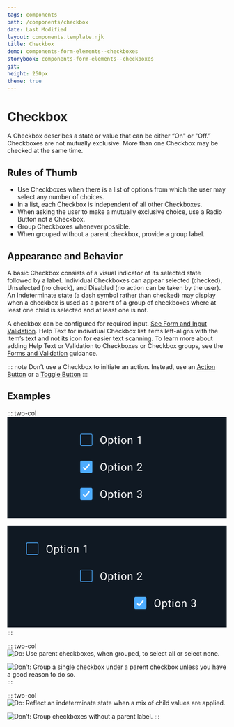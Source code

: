 ```yaml
---
tags: components
path: /components/checkbox
date: Last Modified
layout: components.template.njk
title: Checkbox
demo: components-form-elements--checkboxes
storybook: components-form-elements--checkboxes
git:
height: 250px
theme: true
---
```


# Checkbox

A Checkbox describes a state or value that can be either “On" or "Off.” Checkboxes are not mutually exclusive. More than one Checkbox may be checked at the same time.

## Rules of Thumb

- Use Checkboxes when there is a list of options from which the user may select any number of choices.
- In a list, each Checkbox is independent of all other Checkboxes.
- When asking the user to make a mutually exclusive choice, use a Radio Button not a Checkbox.
- Group Checkboxes whenever possible.
- When grouped without a parent checkbox, provide a group label.

## Appearance and Behavior

A basic Checkbox consists of a visual indicator of its selected state followed by a label. Individual Checkboxes can appear selected (checked), Unselected (no check), and Disabled (no action can be taken by the user). An Indeterminate state (a dash symbol rather than checked) may display when a checkbox is used as a parent of a group of checkboxes where at least one child is selected and at least one is not.

A checkbox can be configured for required input. [See Form and Input Validation](/patterns/forms-and-validation). Help Text for individual Checkbox list items left-aligns with the item’s text and not its icon for easier text scanning. To learn more about adding Help Text or Validation to Checkboxes or Checkbox groups, see the [Forms and Validation](/patterns/forms-and-validation) guidance. 

::: note
Don’t use a Checkbox to initiate an action. Instead, use an [Action Button](/components/button) or a [Toggle Button](/components/toggle)
:::

## Examples

::: two-col
![Do: Neatly arrange and group multiple Checkboxes whenever possible.](/img/components/checkbox-do-1.png "Do: Neatly arrange and group multiple Checkboxes whenever possible.")

![Don’t: Poorly placed and misaligned Checkboxes make it difficult for users to differentiate one state from another.](/img/components/checkbox-dont-1.png "Don’t: Poorly placed and misaligned Checkboxes make it difficult for users to differentiate one state from another.")
:::

::: two-col
![Do: Use parent checkboxes, when grouped, to select all or select none.](/img/components/image.png "Do: Use parent checkboxes, when grouped, to select all or select none.")

![Don’t: Group a single checkbox under a parent checkbox unless you have a good reason to do so.](/img/components/image.png "Group a single checkbox under a parent checkbox unless you have a good reason to do so.")
:::

::: two-col
![Do: Reflect an indeterminate state when a mix of child values are applied.](/img/components/image.png "Do: Reflect an indeterminate state when a mix of child values are applied.")

![Don’t: Group checkboxes without a parent label.](/img/components/image.png "Don’t: Group checkboxes without a parent label.")
:::
